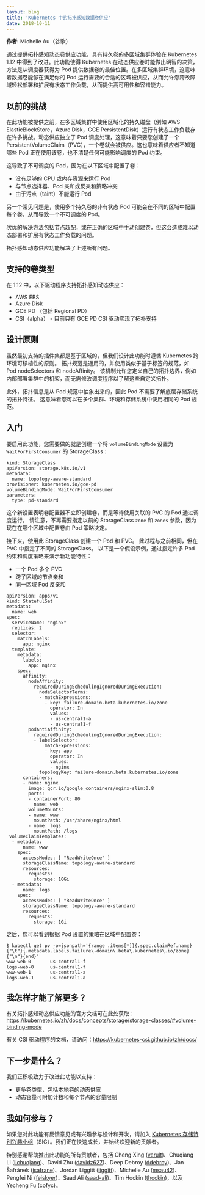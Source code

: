 ```yaml
---
layout: blog
title: 'Kubernetes 中的拓扑感知数据卷供应'
date: 2018-10-11
---
```

<!--
---
layout: blog
title: 'Topology-Aware Volume Provisioning in Kubernetes'
date: 2018-10-11
---
-->

<!--
**Author**: Michelle Au (Google)
-->
**作者**: Michelle Au（谷歌）

<!--
The multi-zone cluster experience with persistent volumes is improving in Kubernetes 1.12 with the topology-aware dynamic provisioning beta feature. This feature allows Kubernetes to make intelligent decisions when dynamically provisioning volumes by getting scheduler input on the best place to provision a volume for a pod.  In multi-zone clusters, this means that volumes will get provisioned in an appropriate zone that can run your pod, allowing you to easily deploy and scale your stateful workloads across failure domains to provide high availability and fault tolerance.
-->
通过提供拓扑感知动态卷供应功能，具有持久卷的多区域集群体验在 Kubernetes 1.12 中得到了改进。此功能使得 Kubernetes 在动态供应卷时能做出明智的决策，方法是从调度器获得为 Pod 提供数据卷的最佳位置。在多区域集群环境，这意味着数据卷能够在满足你的 Pod 运行需要的合适的区域被供应，从而允许您跨故障域轻松部署和扩展有状态工作负载，从而提供高可用性和容错能力。

<!--
## Previous challenges
-->
## 以前的挑战

<!--
Before this feature, running stateful workloads with zonal persistent disks (such as AWS ElasticBlockStore, Azure Disk, GCE PersistentDisk) in multi-zone clusters had many challenges. Dynamic provisioning was handled independently from pod scheduling, which meant that as soon as you created a PersistentVolumeClaim (PVC), a volume would get provisioned. This meant that the provisioner had no knowledge of what pods were using the volume, and any pod constraints it had that could impact scheduling.
-->
在此功能被提供之前，在多区域集群中使用区域化的持久磁盘（例如 AWS ElasticBlockStore，Azure Disk，GCE PersistentDisk）运行有状态工作负载存在许多挑战。动态供应独立于 Pod 调度处理，这意味着只要您创建了一个 PersistentVolumeClaim（PVC），一个卷就会被供应。这也意味着供应者不知道哪些 Pod 正在使用该卷，也不清楚任何可能影响调度的 Pod 约束。

<!--
This resulted in unschedulable pods because volumes were provisioned in zones that:
-->
这导致了不可调度的 Pod，因为在以下区域中配置了卷：

<!--
* did not have enough CPU or memory resources to run the pod
* conflicted with node selectors, pod affinity or anti-affinity policies
* could not run the pod due to taints
-->
* 没有足够的 CPU 或内存资源来运行 Pod
* 与节点选择器、Pod 亲和或反亲和策略冲突
* 由于污点（taint）不能运行 Pod

<!--
Another common issue was that a non-StatefulSet pod using multiple persistent volumes could have each volume provisioned in a different zone, again resulting in an unschedulable pod.
-->
另一个常见问题是，使用多个持久卷的非有状态 Pod 可能会在不同的区域中配置每个卷，从而导致一个不可调度的 Pod。

<!--
Suboptimal workarounds included overprovisioning of nodes, or manual creation of volumes in the correct zones, making it difficult to dynamically deploy and scale stateful workloads.
-->
次优的解决方法包括节点超配，或在正确的区域中手动创建卷，但这会造成难以动态部署和扩展有状态工作负载的问题。

<!--
The topology-aware dynamic provisioning feature addresses all of the above issues.
-->
拓扑感知动态供应功能解决了上述所有问题。

<!--
## Supported Volume Types
-->
## 支持的卷类型

<!--
In 1.12, the following drivers support topology-aware dynamic provisioning:
-->
在 1.12 中，以下驱动程序支持拓扑感知动态供应：

<!--
* AWS EBS
* Azure Disk
* GCE PD (including Regional PD)
* CSI (alpha) - currently only the GCE PD CSI driver has implemented topology support
-->
* AWS EBS
* Azure Disk
* GCE PD （包括 Regional PD）
* CSI（alpha） - 目前只有 GCE PD CSI 驱动实现了拓扑支持

<!--
## Design Principles
-->
## 设计原则

<!--
While the initial set of supported plugins are all zonal-based, we designed this feature to adhere to the Kubernetes principle of portability across environments. Topology specification is generalized and uses a similar label-based specification like in Pod nodeSelectors and nodeAffinity. This mechanism allows you to define your own topology boundaries, such as racks in on-premise clusters, without requiring modifications to the scheduler to understand these custom topologies.
-->
虽然最初支持的插件集都是基于区域的，但我们设计此功能时遵循 Kubernetes 跨环境可移植性的原则。
拓扑规范是通用的，并使用类似于基于标签的规范，如 Pod nodeSelectors 和 nodeAffinity。
该机制允许您定义自己的拓扑边界，例如内部部署集群中的机架，而无需修改调度程序以了解这些自定义拓扑。

<!--
In addition, the topology information is abstracted away from the pod specification, so a pod does not need knowledge of the underlying storage system’s topology characteristics. This means that you can use the same pod specification across multiple clusters, environments, and storage systems.
-->
此外，拓扑信息是从 Pod 规范中抽象出来的，因此 Pod 不需要了解底层存储系统的拓扑特征。
这意味着您可以在多个集群、环境和存储系统中使用相同的 Pod 规范。

<!--
## Getting Started
-->
## 入门

<!--
To enable this feature, all you need to do is to create a StorageClass with `volumeBindingMode` set to `WaitForFirstConsumer`:
-->
要启用此功能，您需要做的就是创建一个将 `volumeBindingMode` 设置为 `WaitForFirstConsumer` 的 StorageClass：

```
kind: StorageClass
apiVersion: storage.k8s.io/v1
metadata:
  name: topology-aware-standard
provisioner: kubernetes.io/gce-pd
volumeBindingMode: WaitForFirstConsumer
parameters:
  type: pd-standard
```

<!--
This new setting instructs the volume provisioner to not create a volume immediately, and instead, wait for a pod using an associated PVC to run through scheduling. Note that previous StorageClass `zone` and `zones` parameters do not need to be specified anymore, as pod policies now drive the decision of which zone to provision a volume in.
-->
这个新设置表明卷配置器不立即创建卷，而是等待使用关联的 PVC 的 Pod 通过调度运行。
请注意，不再需要指定以前的 StorageClass `zone` 和 `zones` 参数，因为现在在哪个区域中配置卷由 Pod 策略决定。

<!--
Next, create a pod and PVC with this StorageClass. This sequence is the same as before, but with a different StorageClass specified in the PVC. The following is a hypothetical example, demonstrating the capabilities of the new feature by specifying many pod constraints and scheduling policies:
-->
接下来，使用此 StorageClass 创建一个 Pod 和 PVC。
此过程与之前相同，但在 PVC 中指定了不同的 StorageClass。
以下是一个假设示例，通过指定许多 Pod 约束和调度策略来演示新功能特性：

<!--
* multiple PVCs in a pod
* nodeAffinity across a subset of zones
* pod anti-affinity on zones
-->
* 一个 Pod 多个 PVC
* 跨子区域的节点亲和
* 同一区域 Pod 反亲和

```
apiVersion: apps/v1
kind: StatefulSet
metadata:
  name: web
spec:   
  serviceName: "nginx"
  replicas: 2
  selector:
    matchLabels:
      app: nginx
  template:
    metadata:
      labels:
        app: nginx
    spec:
      affinity:
        nodeAffinity:
          requiredDuringSchedulingIgnoredDuringExecution:
            nodeSelectorTerms:
            - matchExpressions:
              - key: failure-domain.beta.kubernetes.io/zone
                operator: In
                values:
                - us-central1-a
                - us-central1-f
        podAntiAffinity:
          requiredDuringSchedulingIgnoredDuringExecution:
          - labelSelector:
              matchExpressions:
              - key: app
                operator: In
                values:
                - nginx
            topologyKey: failure-domain.beta.kubernetes.io/zone
      containers:
      - name: nginx
        image: gcr.io/google_containers/nginx-slim:0.8
        ports:
        - containerPort: 80
          name: web
        volumeMounts:
        - name: www
          mountPath: /usr/share/nginx/html
        - name: logs
          mountPath: /logs
 volumeClaimTemplates:
  - metadata:
      name: www
    spec:
      accessModes: [ "ReadWriteOnce" ]
      storageClassName: topology-aware-standard
      resources:
        requests:
          storage: 10Gi
  - metadata:
      name: logs
    spec:
      accessModes: [ "ReadWriteOnce" ]
      storageClassName: topology-aware-standard
      resources:
        requests:
          storage: 1Gi
```

<!--
Afterwards, you can see that the volumes were provisioned in zones according to the policies set by the pod:
-->
之后，您可以看到根据 Pod 设置的策略在区域中配置卷：

```
$ kubectl get pv -o=jsonpath='{range .items[*]}{.spec.claimRef.name}{"\t"}{.metadata.labels.failure\-domain\.beta\.kubernetes\.io/zone}{"\n"}{end}'
www-web-0       us-central1-f
logs-web-0      us-central1-f
www-web-1       us-central1-a
logs-web-1      us-central1-a
```

<!--
## How can I learn more?
-->
## 我怎样才能了解更多？

<!--
Official documentation on the topology-aware dynamic provisioning feature is available here:https://kubernetes.io/docs/concepts/storage/storage-classes/#volume-binding-mode
-->
有关拓扑感知动态供应功能的官方文档可在此处获取：https://kubernetes.io/zh/docs/concepts/storage/storage-classes/#volume-binding-mode

<!--
Documentation for CSI drivers is available at https://kubernetes-csi.github.io/docs/
-->
有关 CSI 驱动程序的文档，请访问：https://kubernetes-csi.github.io/zh/docs/

<!--
## What’s next?
-->
## 下一步是什么？

<!--
We are actively working on improving this feature to support:
-->
我们正积极致力于改进此功能以支持：

<!--
* more volume types, including dynamic provisioning for local volumes
* dynamic volume attachable count and capacity limits per node
-->
* 更多卷类型，包括本地卷的动态供应
* 动态容量可附加计数和每个节点的容量限制

<!--
## How do I get involved?
-->
## 我如何参与？

<!--
If you have feedback for this feature or are interested in getting involved with the design and development, join the [Kubernetes Storage Special-Interest-Group](https://github.com/kubernetes/community/tree/master/sig-storage) (SIG). We’re rapidly growing and always welcome new contributors.
-->
如果您对此功能有反馈意见或有兴趣参与设计和开发，请加入 [Kubernetes 存储特别兴趣小组](https://github.com/kubernetes/community/tree/master/sig-storage)（SIG）。我们正在快速成长，并始终欢迎新的贡献者。

<!--
Special thanks to all the contributors that helped bring this feature to beta, including Cheng Xing ([verult](https://github.com/verult)), Chuqiang Li ([lichuqiang](https://github.com/lichuqiang)), David Zhu ([davidz627](https://github.com/davidz627)), Deep Debroy ([ddebroy](https://github.com/ddebroy)), Jan Šafránek ([jsafrane](https://github.com/jsafrane)), Jordan Liggitt ([liggitt](https://github.com/liggitt)), Michelle Au ([msau42](https://github.com/msau42)), Pengfei Ni ([feiskyer](https://github.com/feiskyer)), Saad Ali ([saad-ali](https://github.com/saad-ali)), Tim Hockin ([thockin](https://github.com/thockin)), and Yecheng Fu ([cofyc](https://github.com/cofyc)).
-->
特别感谢帮助推出此功能的所有贡献者，包括 Cheng Xing ([verult](https://github.com/verult))、Chuqiang Li ([lichuqiang](https://github.com/lichuqiang))、David Zhu ([davidz627](https://github.com/davidz627))、Deep Debroy ([ddebroy](https://github.com/ddebroy))、Jan Šafránek ([jsafrane](https://github.com/jsafrane))、Jordan Liggitt ([liggitt](https://github.com/liggitt))、Michelle Au ([msau42](https://github.com/msau42))、Pengfei Ni ([feiskyer](https://github.com/feiskyer))、Saad Ali ([saad-ali](https://github.com/saad-ali))、Tim Hockin ([thockin](https://github.com/thockin))，以及 Yecheng Fu ([cofyc](https://github.com/cofyc))。
